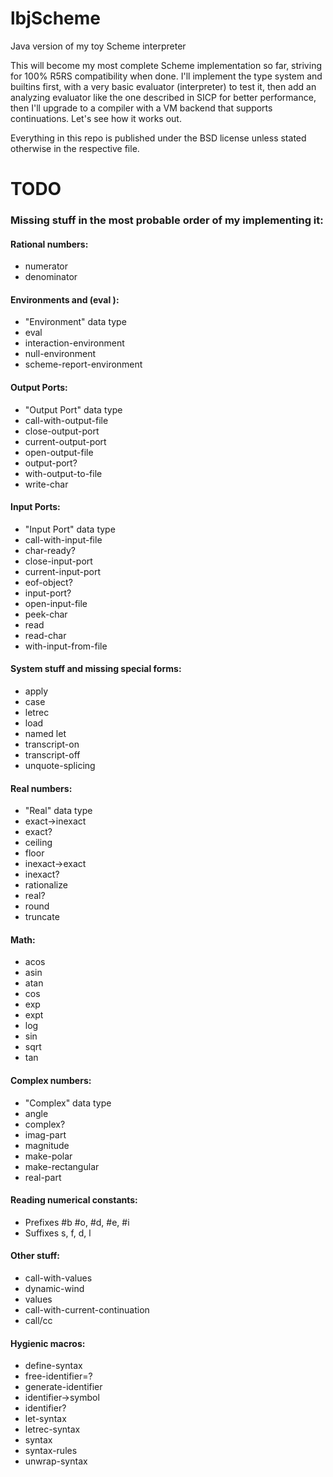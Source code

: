 lbjScheme
=========

Java version of my toy Scheme interpreter

This will become my most complete Scheme implementation so far, striving for 100% R5RS compatibility when done.
I'll implement the type system and builtins first, with a very basic evaluator (interpreter) to test it, then add an
analyzing evaluator like the one described in SICP for better performance, then I'll upgrade to a compiler with a
VM backend that supports continuations. Let's see how it works out.

Everything in this repo is published under the BSD license unless stated otherwise in the respective file.

# TODO

### Missing stuff in the most probable order of my implementing it:

#### Rational numbers:
* numerator
* denominator

#### Environments and (eval ):
* "Environment" data type
* eval
* interaction-environment
* null-environment
* scheme-report-environment

#### Output Ports:
* "Output Port" data type
* call-with-output-file
* close-output-port
* current-output-port
* open-output-file
* output-port?
* with-output-to-file
* write-char

#### Input Ports:
* "Input Port" data type
* call-with-input-file
* char-ready?
* close-input-port
* current-input-port
* eof-object?
* input-port?
* open-input-file
* peek-char
* read
* read-char
* with-input-from-file

#### System stuff and missing special forms:
* apply
* case
* letrec
* load
* named let
* transcript-on
* transcript-off
* unquote-splicing

#### Real numbers:
* "Real" data type
* exact->inexact
* exact?
* ceiling
* floor
* inexact->exact
* inexact?
* rationalize
* real?
* round
* truncate

#### Math:
* acos
* asin
* atan
* cos
* exp
* expt
* log
* sin
* sqrt
* tan

#### Complex numbers:
* "Complex" data type
* angle
* complex?
* imag-part
* magnitude
* make-polar
* make-rectangular
* real-part

#### Reading numerical constants:
* Prefixes #b #o, #d, #e, #i
* Suffixes s, f, d, l

#### Other stuff:
* call-with-values
* dynamic-wind
* values
* call-with-current-continuation
* call/cc

#### Hygienic macros:
* define-syntax
* free-identifier=?
* generate-identifier
* identifier->symbol
* identifier?
* let-syntax
* letrec-syntax
* syntax
* syntax-rules
* unwrap-syntax
